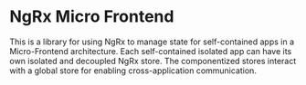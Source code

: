 # NgRx Micro Frontend
This is a library for using NgRx to manage state for self-contained apps in a Micro-Frontend architecture. Each self-contained isolated app can have its own isolated and decoupled NgRx store. The componentized stores interact with a global store for enabling cross-application communication.
